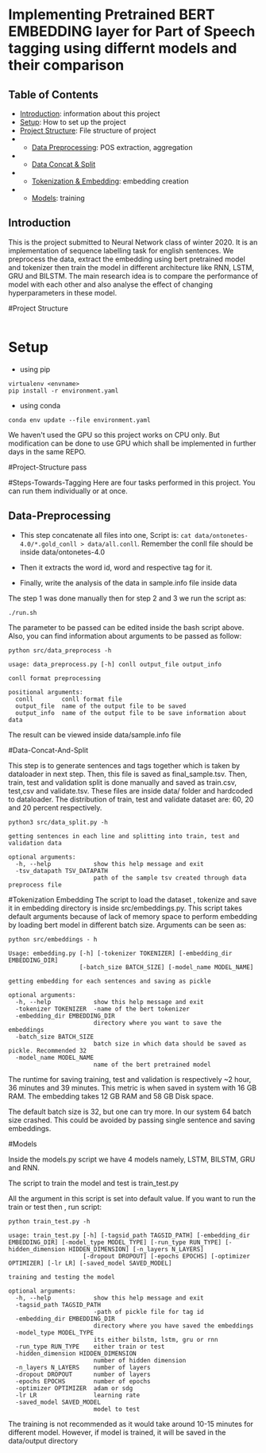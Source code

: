 # Implementing Pretrained BERT EMBEDDING layer for Part of Speech tagging using differnt models and their comparison


## Table of Contents

- [Introduction](#Introduction): information about this project
- [Setup](#Setup): How to set up the project
- [Project Structure](#Project-Structure): File structure of project
- - [Data Preprocessing](#Data-Preprocessing): POS extraction, aggregation
- - [Data Concat & Split](#Data-Concat-&-Split)
- - [Tokenization & Embedding](#Tokenization-&-Embedding): embedding creation
- - [Models](#Models): training

## Introduction

This is the project submitted to Neural Network class of winter 2020. It is an implementation of sequence labelling task for english sentences. We preprocess the data, extract the embedding using bert pretrained model and tokenizer then train the model in different architecture like RNN, LSTM, GRU and BILSTM. The main research idea is to compare the performance of model with each other and also analyse the effect of changing hyperparameters in these model.

#Project Structure

```
```


# Setup

- using pip

```
virtualenv <envname>
pip install -r environment.yaml
```

- using conda

```
conda env update --file environment.yaml
```

We haven't used the GPU so this project works on CPU only. But modification can be done to use GPU which shall be implemented in further days in the same REPO.


#Project-Structure
pass


#Steps-Towards-Tagging
Here are four tasks performed in this project. You can run them individually or at once. 


## Data-Preprocessing

- This step concatenate all files into one,
Script is: `cat data/ontonetes-4.0/*.gold_conll > data/all.conll`. Remember the conll file should be inside data/ontonetes-4.0

- Then it extracts the word id, word and respective tag for it.
- Finally, write the analysis of the data in sample.info file inside data

The step 1 was done manually then for step 2 and 3 we run the script as:

```
./run.sh
```

The parameter to be passed can be edited inside the bash script above. Also, you can find information about arguments to be passed as follow:

```
python src/data_preprocess -h

```

```
usage: data_preprocess.py [-h] conll output_file output_info

conll format preprocessing

positional arguments:
  conll        conll format file
  output_file  name of the output file to be saved
  output_info  name of the output file to be save information about data

```

The result can be viewed inside data/sample.info file


#Data-Concat-And-Split

This step is to generate sentences and tags together which is taken by dataloader in next step. Then, this file is saved as final_sample.tsv. Then, train, test and validation split is done manually and saved as train.csv, test,csv and validate.tsv. These files are inside data/ folder and hardcoded to dataloader. The distribution of train, test and validate dataset are: 60, 20 and 20 percent respectively.


```
python3 src/data_split.py -h
```


```
getting sentences in each line and splitting into train, test and validation data

optional arguments:
  -h, --help            show this help message and exit
  -tsv_datapath TSV_DATAPATH
                        path of the sample tsv created through data preprocess file
```



#Tokenization Embedding
The script to load the dataset , tokenize and save it in embedding directory is inside src/embeddings.py. This script takes default arguments because of lack of memory space to perform embedding by loading bert model in different batch size. Arguments can be seen as:


```
python src/embeddings - h

```

```
Usage: embedding.py [-h] [-tokenizer TOKENIZER] [-embedding_dir EMBEDDING_DIR]
                    [-batch_size BATCH_SIZE] [-model_name MODEL_NAME]

getting embedding for each sentences and saving as pickle

optional arguments:
  -h, --help            show this help message and exit
  -tokenizer TOKENIZER  -name of the bert tokenizer
  -embedding_dir EMBEDDING_DIR
                        directory where you want to save the embeddings
  -batch_size BATCH_SIZE
                        batch size in which data should be saved as pickle. Recommended 32
  -model_name MODEL_NAME
                        name of the bert pretrained model
```

The runtime for saving training, test and validation is respectively ~2 hour, 36 minutes and 39 minutes. This metric is when saved in system with 16 GB RAM. The embedding takes 12 GB RAM and 58 GB Disk space.

The default batch size is 32, but one can try more. In our system 64 batch size crashed. This could be avoided by passing single sentence and saving embeddings. 




#Models

Inside the models.py script we have 4 models namely, LSTM, BILSTM, GRU and RNN.

The script to train the model and test is train_test.py

All the argument in this script is set into default value. If you want to run the train or test then , run script:


```
python train_test.py -h

```

```
usage: train_test.py [-h] [-tagsid_path TAGSID_PATH] [-embedding_dir EMBEDDING_DIR] [-model_type MODEL_TYPE] [-run_type RUN_TYPE] [-hidden_dimension HIDDEN_DIMENSION] [-n_layers N_LAYERS]
                     [-dropout DROPOUT] [-epochs EPOCHS] [-optimizer OPTIMIZER] [-lr LR] [-saved_model SAVED_MODEL]

training and testing the model

optional arguments:
  -h, --help            show this help message and exit
  -tagsid_path TAGSID_PATH
                        -path of pickle file for tag id
  -embedding_dir EMBEDDING_DIR
                        directory where you have saved the embeddings
  -model_type MODEL_TYPE
                        its either bilstm, lstm, gru or rnn
  -run_type RUN_TYPE    either train or test
  -hidden_dimension HIDDEN_DIMENSION
                        number of hidden dimension
  -n_layers N_LAYERS    number of layers
  -dropout DROPOUT      number of layers
  -epochs EPOCHS        number of epochs
  -optimizer OPTIMIZER  adam or sdg
  -lr LR                learning rate
  -saved_model SAVED_MODEL
                        model to test
```

The training is not recommended as it would take around 10-15 minutes for different model. However, if model is trained, it will be saved in the data/output directory


